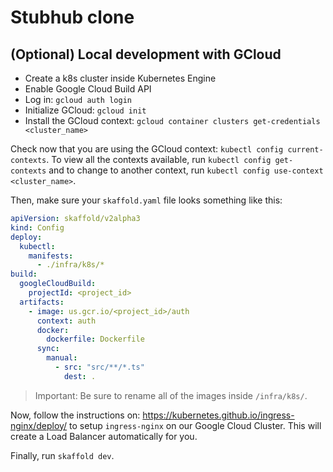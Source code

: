 # Stubhub clone

## (Optional) Local development with GCloud

- Create a k8s cluster inside Kubernetes Engine
- Enable Google Cloud Build API
- Log in: `gcloud auth login`
- Initialize GCloud: `gcloud init`
- Install the GCloud context: `gcloud container clusters get-credentials <cluster_name>`

Check now that you are using the GCloud context: `kubectl config current-contexts`.
To view all the contexts available, run `kubectl config get-contexts` and to change to
another context, run `kubectl config use-context <cluster_name>`.

Then, make sure your `skaffold.yaml` file looks something like this:

```yaml
apiVersion: skaffold/v2alpha3
kind: Config
deploy:
  kubectl:
    manifests:
      - ./infra/k8s/*
build:
  googleCloudBuild:
    projectId: <project_id>
  artifacts:
    - image: us.gcr.io/<project_id>/auth
      context: auth
      docker:
        dockerfile: Dockerfile
      sync:
        manual:
          - src: "src/**/*.ts"
            dest: .
```

> Important: Be sure to rename all of the images inside `/infra/k8s/`.

Now, follow the instructions on: <https://kubernetes.github.io/ingress-nginx/deploy/>
to setup `ingress-nginx` on our Google Cloud Cluster. This will create a Load Balancer automatically for you.

Finally, run `skaffold dev`.
